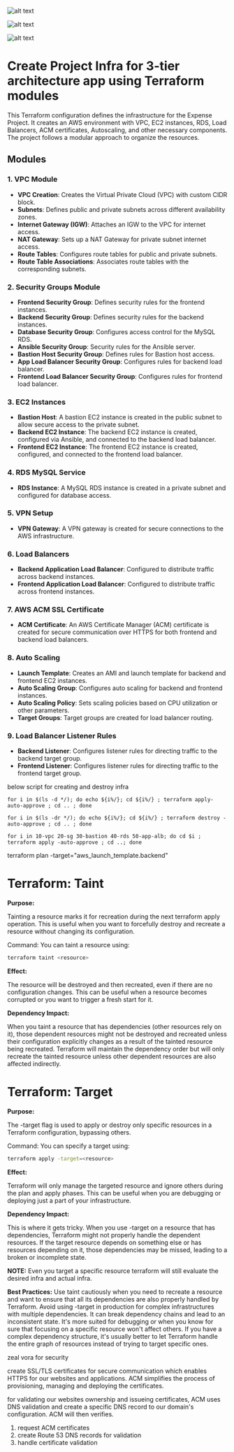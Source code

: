 
![alt text](expense-infra-1.drawio.svg)

![alt text](expense-infra-lb-rds.drawio.svg)

![alt text](frontend_lb_ami_asg_tg.GIF)


# Create Project Infra for 3-tier architecture app using Terraform modules

This Terraform configuration defines the infrastructure for the Expense Project. It creates an AWS environment with VPC, EC2 instances, RDS, Load Balancers, ACM certificates, Autoscaling, and other necessary components. The project follows a modular approach to organize the resources.

## Modules

### 1. **VPC Module**
   - **VPC Creation**: Creates the Virtual Private Cloud (VPC) with custom CIDR block.
   - **Subnets**: Defines public and private subnets across different availability zones.
   - **Internet Gateway (IGW)**: Attaches an IGW to the VPC for internet access.
   - **NAT Gateway**: Sets up a NAT Gateway for private subnet internet access.
   - **Route Tables**: Configures route tables for public and private subnets.
   - **Route Table Associations**: Associates route tables with the corresponding subnets.

### 2. **Security Groups Module**
   - **Frontend Security Group**: Defines security rules for the frontend instances.
   - **Backend Security Group**: Defines security rules for the backend instances.
   - **Database Security Group**: Configures access control for the MySQL RDS.
   - **Ansible Security Group**: Security rules for the Ansible server.
   - **Bastion Host Security Group**: Defines rules for Bastion host access.
   - **App Load Balancer Security Group**: Configures rules for backend load balancer.
   - **Frontend Load Balancer Security Group**: Configures rules for frontend load balancer.

### 3. **EC2 Instances**
   - **Bastion Host**: A bastion EC2 instance is created in the public subnet to allow secure access to the private subnet.
   - **Backend EC2 Instance**: The backend EC2 instance is created, configured via Ansible, and connected to the backend load balancer.
   - **Frontend EC2 Instance**: The frontend EC2 instance is created, configured, and connected to the frontend load balancer.

### 4. **RDS MySQL Service**
   - **RDS Instance**: A MySQL RDS instance is created in a private subnet and configured for database access.

### 5. **VPN Setup**
   - **VPN Gateway**: A VPN gateway is created for secure connections to the AWS infrastructure.

### 6. **Load Balancers**
   - **Backend Application Load Balancer**: Configured to distribute traffic across backend instances.
   - **Frontend Application Load Balancer**: Configured to distribute traffic across frontend instances.

### 7. **AWS ACM SSL Certificate**
   - **ACM Certificate**: An AWS Certificate Manager (ACM) certificate is created for secure communication over HTTPS for both frontend and backend load balancers.

### 8. **Auto Scaling**
   - **Launch Template**: Creates an AMI and launch template for backend and frontend EC2 instances.
   - **Auto Scaling Group**: Configures auto scaling for backend and frontend instances.
   - **Auto Scaling Policy**: Sets scaling policies based on CPU utilization or other parameters.
   - **Target Groups**: Target groups are created for load balancer routing.

### 9. **Load Balancer Listener Rules**
   - **Backend Listener**: Configures listener rules for directing traffic to the backend target group.
   - **Frontend Listener**: Configures listener rules for directing traffic to the frontend target group.

 
 below script for creating and destroy infra 

```
for i in $(ls -d */); do echo ${i%/}; cd ${i%/} ; terraform apply-auto-approve ; cd .. ; done

for i in $(ls -dr */); do echo ${i%/}; cd ${i%/} ; terraform destroy -auto-approve ; cd .. ; done

for i in 10-vpc 20-sg 30-bastion 40-rds 50-app-alb; do cd $i ; terraform apply -auto-approve ; cd ..; done  
```

terraform plan -target="aws_launch_template.backend"


# Terraform: Taint

**Purpose:** 

Tainting a resource marks it for recreation during the next terraform apply operation. This is useful when you want to forcefully destroy and recreate a resource without changing its configuration.

Command: You can taint a resource using:

```bash
terraform taint <resource>
```

**Effect:** 

The resource will be destroyed and then recreated, even if there are no configuration changes. This can be useful when a resource becomes corrupted or you want to trigger a fresh start for it.

**Dependency Impact:** 

When you taint a resource that has dependencies (other resources rely on it), those dependent resources might not be destroyed and recreated unless their configuration explicitly changes as a result of the tainted resource being recreated. Terraform will maintain the dependency order but will only recreate the tainted resource unless other dependent resources are also affected indirectly.

# Terraform: Target

**Purpose:** 

The -target flag is used to apply or destroy only specific resources in a Terraform configuration, bypassing others.

Command: You can specify a target using:

```bash
terraform apply -target=<resource>
```
**Effect:** 

Terraform will only manage the targeted resource and ignore others during the plan and apply phases. This can be useful when you are debugging or deploying just a part of your infrastructure.

**Dependency Impact:** 

This is where it gets tricky. When you use -target on a resource that has dependencies, Terraform might not properly handle the dependent resources. If the target resource depends on something else or has resources depending on it, those dependencies may be missed, leading to a broken or incomplete state.

**NOTE:** Even you target a specific resource terraform will still evaluate the desired infra and actual infra.

**Best Practices:**
Use taint cautiously when you need to recreate a resource and want to ensure that all its dependencies are also properly handled by Terraform.
Avoid using -target in production for complex infrastructures with multiple dependencies. It can break dependency chains and lead to an inconsistent state. It's more suited for debugging or when you know for sure that focusing on a specific resource won't affect others.
If you have a complex dependency structure, it's usually better to let Terraform handle the entire graph of resources instead of trying to target specific ones.

zeal vora for security 

create SSL/TLS certificates for secure communication which enables HTTPS for our websites and applications. ACM simplifies the process of provisioning, managing and deploying the certificates.

for validating our websites ownership and issueing certificates, ACM uses DNS validation and create a specific DNS record to our domain's configuration. ACM will then verifies. 

1. request ACM certificates
2. create Route 53 DNS records for validation
3. handle certificate validation